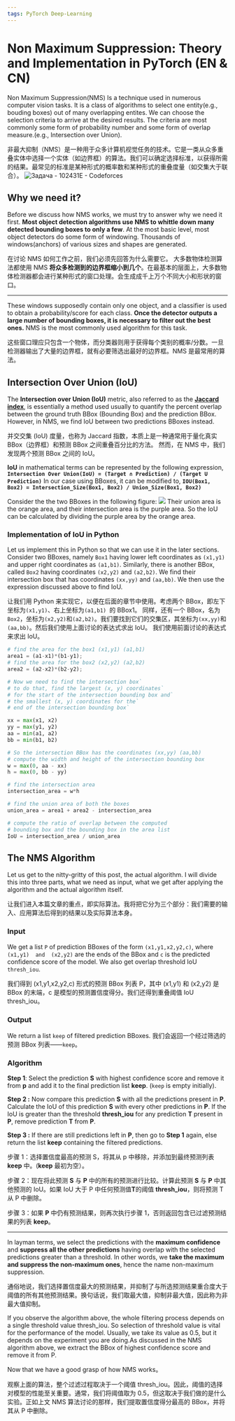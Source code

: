 ```yaml
---
tags: PyTorch Deep-Learning
---
```

# Non Maximum Suppression: Theory and Implementation in PyTorch (EN & CN)
Non Maximum Suppression(NMS) Is a technique used in numerous computer vision tasks. It is a class of algorithms to select one entity(e.g., bouding boxes) out of many overlapping entites. We can choose the selection criteria to arrive at the desired results. The criteria are most commonly some form of probability number and some form of overlap measure.(e.g., Intersection over Union).

非最大抑制（NMS）是一种用于众多计算机视觉任务的技术。它是一类从众多重叠实体中选择一个实体（如边界框）的算法。我们可以确定选择标准，以获得所需的结果。最常见的标准是某种形式的概率数和某种形式的重叠度量（如交集大于联合）。
![Задача - 102431E - Codeforces](https://espresso.codeforces.com/43a7f49e6360a2e2da0ff55ea6dc0d623c1003a7.png)

## Why we need it?
Before we discuss how NMS works, we must try to answer why we need it first.
**Most object detection algorithms use NMS to whittle down many detected bounding boxes to only a few**. At the most basic level, most object detectors do some form of windowing. Thousands of windows(anchors) of various sizes and shapes are generated.

在讨论 NMS 如何工作之前，我们必须先回答为什么需要它。
大多数物体检测算法都使用 NMS **将众多检测到的边界框缩小到几个**。在最基本的层面上，大多数物体检测器都会进行某种形式的窗口处理。会生成成千上万个不同大小和形状的窗口。

***
These windows supposedly contain only one object, and a classifier is used to obtain a probability/score for each class. **Once the detector outputs a large number of bounding boxes, it is necessary to filter out the best ones.** NMS is the most commonly used algorithm for this task.

这些窗口理应只包含一个物体，而分类器则用于获得每个类别的概率/分数。一旦检测器输出了大量的边界框，就有必要筛选出最好的边界框。NMS 是最常用的算法。

## Intersection Over Union (IoU)
The **Intersection over Union (IoU)** metric, also referred to as the **[Jaccard index](https://en.wikipedia.org/wiki/Jaccard_index)**, is essentially a method used usually to quantify the percent overlap between the ground truth BBox (Bounding Box) and the prediction BBox. However, in NMS, we find IoU between two predictions BBoxes instead.

并交交集 (IoU) 度量，也称为 Jaccard 指数，本质上是一种通常用于量化真实 BBox（边界框）和预测 BBox 之间重叠百分比的方法。 然而，在 NMS 中，我们发现两个预测 BBox 之间的 IoU。

**IoU**  in mathematical terms can be represented by the following expression,
**`Intersection Over Union(IoU) = (Target ∩ Prediction) / (Target U Prediction)`**
In our case using BBoxes, it can be modified to,
**`IOU(Box1, Box2) = Intersection_Size(Box1, Box2) / Union_Size(Box1, Box2)`**

Consider the the two BBoxes in the following figure:
![](https://learnopencv.com/wp-content/uploads/2021/06/IOU.jpg)
Their union area is the orange area, and their intersection area is the purple area. So the IoU can be calculated by dividing the purple area by the orange area.

### Implementation of IoU in Python

Let us implement this in Python so that we can use it in the later sections. Consider two BBoxes, namely `Box1`  having lower left coordinates as  `(x1,y1)`  and upper right coordinates as  `(a1,b1)`.
Similarly, there is another BBox, called  `Box2`  having coordinates  `(x2,y2)`  and  `(a2,b2)`. We find their intersection box that has coordinates  `(xx,yy)`  and  `(aa,bb)`. We then use the expression discussed above to find IoU.

让我们用 Python 来实现它，以便在后面的章节中使用。考虑两个 BBox，即左下坐标为`(x1,y1)`、右上坐标为`(a1,b1) `的 BBox1。
同样，还有一个 BBox，名为`Box2`，坐标为`(x2,y2)`和`(a2,b2)`。我们要找到它们的交集区，其坐标为`(xx,yy)`和`(aa,bb)`。然后我们使用上面讨论的表达式求出 IoU。
我们使用前面讨论的表达式来求出 IoU。
```python
# find the area for the box1 (x1,y1) (a1,b1)
area1 = (a1-x1)*(b1-y1);
# find the area for the box2 (x2,y2) (a2,b2)
area2 = (a2-x2)*(b2-y2);

# Now we need to find the intersection box`
# to do that, find the largest (x, y) coordinates`
# for the start of the intersection bounding box and`
# the smallest (x, y) coordinates for the`
# end of the intersection bounding box`

xx = max(x1, x2)
yy = max(y1, y2)
aa = min(a1, a2)
bb = min(b1, b2)

# So the intersection BBox has the coordinates (xx,yy) (aa,bb)
# compute the width and height of the intersection bounding box
w = max(0, aa - xx)
h = max(0, bb - yy)

# find the intersection area
intersection_area = w*h

# find the union area of both the boxes
union_area = area1 + area2 - intersection_area

# compute the ratio of overlap between the computed
# bounding box and the bounding box in the area list
IoU = intersection_area / union_area
```

## The NMS Algorithm
Let us get to the nitty-gritty of this post, the actual algorithm. I will divide this into three parts, what we need as input, what we get after applying the algorithm and the actual algorithm itself.

让我们进入本篇文章的重点，即实际算法。我将把它分为三个部分：我们需要的输入、应用算法后得到的结果以及实际算法本身。

### Input
We get a list `P` of prediction BBoxes of the form `(x1,y1,x2,y2,c)`, where `(x1,y1)  and  (x2,y2)` are the ends of the BBox and `c` is the predicted confidence score of the model. We also get overlap threshold IoU `thresh_iou`.

我们得到 (x1,y1,x2,y2,c) 形式的预测 BBox 列表 P，其中 (x1,y1) 和 (x2,y2) 是 BBox 的末端，c 是模型的预测置信度得分。我们还得到重叠阈值 IoU thresh_iou。

### Output
We return a list  `keep`  of filtered prediction BBoxes.
我们会返回一个经过筛选的预测 BBox 列表——`keep`。

### Algorithm
**Step 1**: Select the prediction **S** with highest confidence score and remove it from **p** and add it to the final prediction list **keep**. (`keep` is empty initially).

**Step 2 :** Now compare this prediction **S** with all the predictions present in **P**. Calculate the IoU of this prediction **S** with every other predictions in **P**. If the IoU is greater than the threshold **thresh_iou** for any prediction **T** present in **P**, remove prediction **T** from **P**.

**Step 3 :** If there are still predictions left in **P**, then go to **Step 1** again, else return the list **keep** containing the filtered predictions.

步骤 1：选择置信度最高的预测 S，将其从 p 中移除，并添加到最终预测列表 **keep** 中。(**keep** 最初为空）。

步骤 2：现在将此预测 **S** 与 **P** 中的所有的预测进行比较。计算此预测 **S** 与 **P** 中其他预测的 IoU。如果 IoU 大于 P 中任何预测值**T**的阈值 **thresh_iou**，则将预测 T 从 P 中删除。

步骤 3：如果 **P** 中仍有预测结果，则再次执行步骤 1，否则返回包含已过滤预测结果的列表 **keep**。

---

In layman terms, we select the predictions with the **maximum confidence** and **suppress all the other predictions** having overlap with the selected predictions greater than a threshold. In other words, we **take the maximum and suppress the non-maximum ones**, hence the name non-maximum suppression.

通俗地说，我们选择置信度最大的预测结果，并抑制了与所选预测结果重合度大于阈值的所有其他预测结果。换句话说，我们取最大值，抑制非最大值，因此称为非最大值抑制。

If you observe the algorithm above, the whole filtering process depends on a single threshold value thresh_iou. So selection of threshold value is vital for the performance of the model. Usually, we take its value as 0.5, but it depends on the experiment you are doing.As discussed in the NMS algorithm above, we extract the BBox of highest confidence score and remove it from P.

Now that we have a good grasp of how NMS works。

观察上面的算法，整个过滤过程取决于一个阈值 thresh_iou。因此，阈值的选择对模型的性能至关重要。通常，我们将阈值取为 0.5，但这取决于我们做的是什么实验。正如上文 NMS 算法讨论的那样，我们提取置信度得分最高的 BBox，并将其从 P 中删除。

